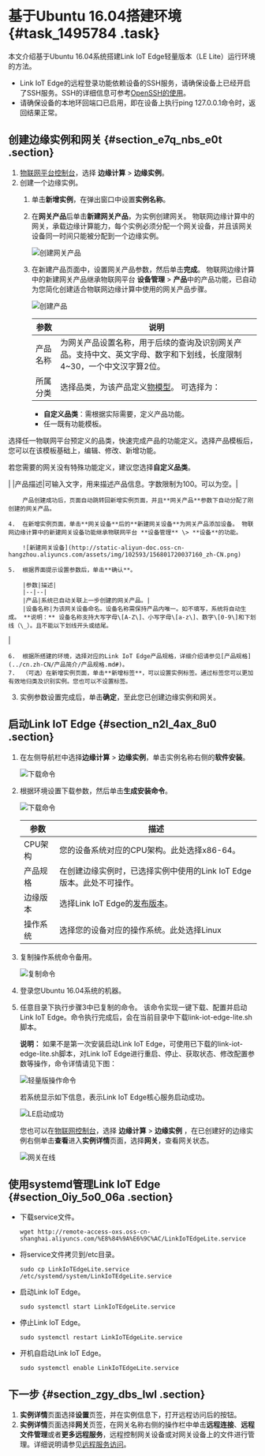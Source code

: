 # 基于Ubuntu 16.04搭建环境 {#task_1495784 .task}

本文介绍基于Ubuntu 16.04系统搭建Link IoT Edge轻量版本（LE Lite）运行环境的方法。

-   Link IoT Edge的远程登录功能依赖设备的SSH服务，请确保设备上已经开启了SSH服务。SSH的详细信息可参考[OpenSSH的使用](https://help.ubuntu.com/lts/serverguide/openssh-server.html.en?spm=a2c4g.11186623.2.11.3ce2427aDPqjvW&file=openssh-server.html.en)。
-   请确保设备的本地环回端口已启用，即在设备上执行ping 127.0.0.1命令时，返回结果正常。

## 创建边缘实例和网关 {#section_e7q_nbs_e0t .section}

1.  [物联网平台控制台](http://iot.console.aliyun.com/)，选择 **边缘计算** \> **边缘实例**。
2.  创建一个边缘实例。 
    1.  单击**新增实例**，在弹出窗口中设置**实例名称**。
    2.  在**网关产品**后单击**新建网关产品**，为实例创建网关。 物联网边缘计算中的网关，承载边缘计算能力，每个实例必须分配一个网关设备，并且该网关设备同一时间只能被分配到一个边缘实例。

        ![创建网关产品](http://static-aliyun-doc.oss-cn-hangzhou.aliyuncs.com/assets/img/102593/156801720037158_zh-CN.png)

    3.  在新建产品页面中，设置网关产品参数，然后单击**完成**。 物联网边缘计算中的新建网关产品继承物联网平台 **设备管理** \> **产品**中的产品功能，已自动为您简化创建适合物联网边缘计算中使用的网关产品步骤。

        ![创建产品](http://static-aliyun-doc.oss-cn-hangzhou.aliyuncs.com/assets/img/102593/156801720037159_zh-CN.png)

        |参数|说明|
        |--|--|
        |产品名称|为网关产品设置名称，用于后续的查询及识别网关产品。支持中文、英文字母、数字和下划线，长度限制4~30，一个中文汉字算2位。|
        |所属分类|选择品类，为该产品定义[物模型](../cn.zh-CN/用户指南/产品与设备/物模型/什么是物模型.md#)。 可选择为：

         -   **自定义品类**：需根据实际需要，定义产品功能。
        -   任一既有功能模板。

选择任一物联网平台预定义的品类，快速完成产品的功能定义。选择产品模板后，您可以在该模板基础上，编辑、修改、新增功能。

 若您需要的网关没有特殊功能定义，建议您选择**自定义品类**。

 |
        |产品描述|可输入文字，用来描述产品信息。字数限制为100。可以为空。|

        产品创建成功后，页面自动跳转回新增实例页面，并且**网关产品**参数下自动分配了刚创建的网关产品。

    4.  在新增实例页面，单击**网关设备**后的**新建网关设备**为网关产品添加设备。 物联网边缘计算中的新建网关设备功能继承物联网平台 **设备管理** \> **设备**的功能。

        ![新建网关设备](http://static-aliyun-doc.oss-cn-hangzhou.aliyuncs.com/assets/img/102593/156801720037160_zh-CN.png)

    5.  根据界面提示设置参数后，单击**确认**。 

        |参数|描述|
        |--|--|
        |产品|系统已自动关联上一步创建的网关产品。|
        |设备名称|为该网关设备命名。设备名称需保持产品内唯一。如不填写，系统将自动生成。 **说明：** 设备名称支持大写字母\[A-Z\]、小写字母\[a-z\]、数字\[0-9\]和下划线（\_）。且不能以下划线开头或结尾。

 |

    6.  根据所搭建的环境，选择对应的Link IoT Edge产品规格，详细介绍请参见[产品规格](../cn.zh-CN/产品简介/产品规格.md#)。
    7.  （可选）在新增实例页面，单击**新增标签**，可以设置实例标签。通过标签您可以更加有效地归类及识别实例。您也可以不设置标签。
3.  实例参数设置完成后，单击**确定**，至此您已创建边缘实例和网关。

## 启动Link IoT Edge {#section_n2l_4ax_8u0 .section}

1.  在左侧导航栏中选择**边缘计算** \> **边缘实例**，单击实例名称右侧的**软件安装**。 

    ![下载命令](http://static-aliyun-doc.oss-cn-hangzhou.aliyuncs.com/assets/img/102593/156801720144201_zh-CN.png)

2.  根据环境设置下载参数，然后单击**生成安装命令**。 

    ![下载命令](http://static-aliyun-doc.oss-cn-hangzhou.aliyuncs.com/assets/img/104167/156801720144238_zh-CN.png)

    |参数|描述|
    |--|--|
    |CPU架构|您的设备系统对应的CPU架构。此处选择x86-64。|
    |产品规格|在创建边缘实例时，已选择实例中使用的Link IoT Edge版本。此处不可操作。|
    |边缘版本|选择Link IoT Edge的[发布版本](../cn.zh-CN/产品简介/发布历史/专业版.md#)。|
    |操作系统|选择您的设备对应的操作系统。此处选择Linux|

3.  复制操作系统命令备用。 

    ![复制命令](http://static-aliyun-doc.oss-cn-hangzhou.aliyuncs.com/assets/img/104167/156801720144857_zh-CN.png)

4.  登录您Ubuntu 16.04系统的机器。
5.  任意目录下执行步骤3中已复制的命令。 该命令实现一键下载、配置并启动Link IoT Edge。命令执行完成后，会在当前目录中下载link-iot-edge-lite.sh脚本。

    **说明：** 如果不是第一次安装启动Link IoT Edge，可使用已下载的link-iot-edge-lite.sh脚本，对Link IoT Edge进行重启、停止、获取状态、修改配置参数等操作，命令详情请见下图：

    ![轻量版操作命令](http://static-aliyun-doc.oss-cn-hangzhou.aliyuncs.com/assets/img/104167/156801720144855_zh-CN.png)

    若系统显示如下信息，表示Link IoT Edge核心服务启动成功。

    ![LE启动成功](http://static-aliyun-doc.oss-cn-hangzhou.aliyuncs.com/assets/img/104167/156801720137295_zh-CN.png)

    您也可以在[物联网控制台](http://iot.console.aliyun.com/)，选择 **边缘计算** \> **边缘实例** ，在已创建好的边缘实例右侧单击**查看**进入**实例详情**页面，选择**网关**，查看网关状态。

    ![网关在线](http://static-aliyun-doc.oss-cn-hangzhou.aliyuncs.com/assets/img/104167/156801720148694_zh-CN.png)


## 使用systemd管理Link IoT Edge {#section_0iy_5o0_06a .section}

-   下载service文件。

    ``` {#codeblock_s96_ubn_ytq}
    wget http://remote-access-oxs.oss-cn-shanghai.aliyuncs.com/%E8%84%9A%E6%9C%AC/LinkIoTEdgeLite.service
    ```

-   将service文件拷贝到/etc目录。

    ``` {#codeblock_8nx_x2h_evp}
    sudo cp LinkIoTEdgeLite.service /etc/systemd/system/LinkIoTEdgeLite.service
    ```

-   启动Link IoT Edge。

    ``` {#codeblock_hr0_o0j_8d2}
    sudo systemctl start LinkIoTEdgeLite.service
    ```

-   停止Link IoT Edge。

    ``` {#codeblock_jtn_8do_cba}
    sudo systemctl restart LinkIoTEdgeLite.service
    ```

-   开机自启动Link IoT Edge。

    ``` {#codeblock_h86_hqo_4ez}
    sudo systemctl enable LinkIoTEdgeLite.service
    ```


## 下一步 {#section_zgy_dbs_lwl .section}

1.  **实例详情**页面选择**设置**页签，并在实例信息下，打开远程访问后的按钮。
2.  **实例详情**页面选择**网关**页签，在网关名称右侧的操作栏中单击**远程连接**、**远程文件管理**或者**更多远程服务**，远程控制网关设备或对网关设备上的文件进行管理。详细说明请参见[远程服务访问](../cn.zh-CN/用户指南/远程运维管理/远程服务访问.md#)。

